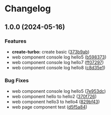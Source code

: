 # Changelog

## 1.0.0 (2024-05-16)


### Features

* **create-turbo:** create basic ([373b9ab](https://github.com/lyhlg/release-please-turbo/commit/373b9abf70f230819cf4e541af7cd3d3cc3de721))
* web component console log hello5 ([b598373](https://github.com/lyhlg/release-please-turbo/commit/b598373f9ad4b7d119b9bdaaaa49442debf7ab9d))
* web component console log hello7 ([ff07297](https://github.com/lyhlg/release-please-turbo/commit/ff072974720e1181d6ea7e843577b410cf46043a))
* web component console log hello8 ([c8d35e1](https://github.com/lyhlg/release-please-turbo/commit/c8d35e14db25cb572aa502aad5b55f55c9a0a646))


### Bug Fixes

* web component console log hello5 ([7e953dc](https://github.com/lyhlg/release-please-turbo/commit/7e953dc09cd757a968fad855529f39b22a8beae3))
* web component hello to hello2 ([370f726](https://github.com/lyhlg/release-please-turbo/commit/370f7266be3ee1ebe9838bf8dcde9aa4204e4ecb))
* web component hello3 to hello4 ([829bf43](https://github.com/lyhlg/release-please-turbo/commit/829bf43bfbbb546d6691d445fc9d8d8730e24dde))
* web page component test ([d5f5a84](https://github.com/lyhlg/release-please-turbo/commit/d5f5a8480b56d93b279b70afab653dcbf0707e76))
